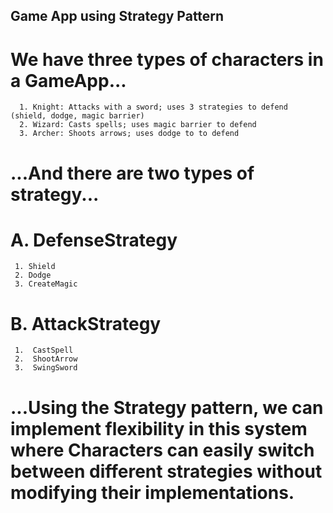 ## Game App using Strategy Pattern
# We have three types of characters in a GameApp...
      1. Knight: Attacks with a sword; uses 3 strategies to defend (shield, dodge, magic barrier)
      2. Wizard: Casts spells; uses magic barrier to defend
      3. Archer: Shoots arrows; uses dodge to to defend

# ...And there are two types of strategy...
# A.  DefenseStrategy
     1. Shield
     2. Dodge
     3. CreateMagic

# B.  AttackStrategy
     1.  CastSpell
     2.  ShootArrow
     3.  SwingSword  

# ...Using the Strategy pattern, we can implement flexibility in this system where Characters can easily switch between different strategies without modifying their implementations.
